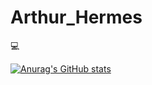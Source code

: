 # Arthur_Hermes

<p>💻</p>

[![Anurag's GitHub stats](https://github-readme-stats.vercel.app/api?username=Arthur_Hermes)](https://github.com/Arthur_Hermes/github-readme-stats)
